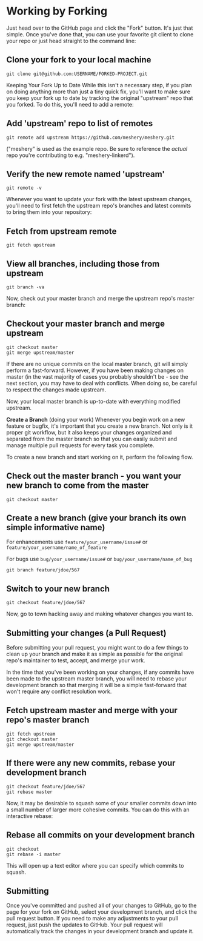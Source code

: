 # Working by Forking
Just head over to the GitHub page and click the "Fork" button. It's just that simple. Once you've done that, you can use your favorite git client to clone your repo or just head straight to the command line:

## Clone your fork to your local machine
```
git clone git@github.com:USERNAME/FORKED-PROJECT.git
```
Keeping Your Fork Up to Date
While this isn't a necessary step, if you plan on doing anything more than just a tiny quick fix, you'll want to make sure you keep your fork up to date by tracking the original "upstream" repo that you forked. To do this, you'll need to add a remote:

## Add 'upstream' repo to list of remotes
```
git remote add upstream https://github.com/meshery/meshery.git
``` 
("meshery" is used as the example repo. Be sure to reference the _actual_ repo you're contributing to e.g. "meshery-linkerd").

## Verify the new remote named 'upstream'
```
git remote -v
```
Whenever you want to update your fork with the latest upstream changes, you'll need to first fetch the upstream repo's branches and latest commits to bring them into your repository:

## Fetch from upstream remote
```
git fetch upstream
```

## View all branches, including those from upstream
```
git branch -va
```
Now, check out your master branch and merge the upstream repo's master branch:

## Checkout your master branch and merge upstream
```
git checkout master
git merge upstream/master
```
If there are no unique commits on the local master branch, git will simply perform a fast-forward. However, if you have been making changes on master (in the vast majority of cases you probably shouldn't be - see the next section, you may have to deal with conflicts. When doing so, be careful to respect the changes made upstream.

Now, your local master branch is up-to-date with everything modified upstream.

**Create a Branch** (doing your work)
Whenever you begin work on a new feature or bugfix, it's important that you create a new branch. Not only is it proper git workflow, but it also keeps your changes organized and separated from the master branch so that you can easily submit and manage multiple pull requests for every task you complete.

To create a new branch and start working on it, perform the following flow.

## Check out the master branch - you want your new branch to come from the master
```
git checkout master
```

## Create a new branch (give your branch its own simple informative name)
For enhancements use `feature/your_username/issue#` or `feature/your_username/name_of_feature`

For bugs use `bug/your_username/issue#` or `bug/your_username/name_of_bug`

```
git branch feature/jdoe/567
```

## Switch to your new branch
```
git checkout feature/jdoe/567
```
Now, go to town hacking away and making whatever changes you want to.

## Submitting your changes (a Pull Request)
Before submitting your pull request, you might want to do a few things to clean up your branch and make it as simple as possible for the original repo's maintainer to test, accept, and merge your work.

In the time that you've been working on your changes, if any commits have been made to the upstream master branch, you will need to rebase your development branch so that merging it will be a simple fast-forward that won't require any conflict resolution work.

## Fetch upstream master and merge with your repo's master branch
```
git fetch upstream
git checkout master
git merge upstream/master
```

## If there were any new commits, rebase your development branch
```
git checkout feature/jdoe/567
git rebase master
```
Now, it may be desirable to squash some of your smaller commits down into a small number of larger more cohesive commits. You can do this with an interactive rebase:

## Rebase all commits on your development branch
```
git checkout
git rebase -i master
```
This will open up a text editor where you can specify which commits to squash.

## Submitting
Once you've committed and pushed all of your changes to GitHub, go to the page for your fork on GitHub, select your development branch, and click the pull request button. If you need to make any adjustments to your pull request, just push the updates to GitHub. Your pull request will automatically track the changes in your development branch and update it.
